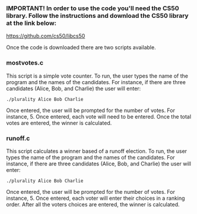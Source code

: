 ### IMPORTANT! In order to use the code you'll need the CS50 library. Follow the instructions and download the CS50 library at the link below:

https://github.com/cs50/libcs50

Once the code is downloaded there are two scripts available.

### mostvotes.c

This script is a simple vote counter. To run, the user types the name of the program and the names of the candidates. For instance, if there are three candidates (Alice, Bob, and Charlie) the user will enter:

`./plurality Alice Bob Charlie`

Once entered, the user will be prompted for the number of votes. For instance, 5. Once entered, each vote will need to be entered. Once the total votes are entered, the winner is calculated.

### runoff.c

This script calculates a winner based of a runoff election. To run, the user types the name of the program and the names of the candidates. For instance, if there are three candidates (Alice, Bob, and Charlie) the user will enter:

`./plurality Alice Bob Charlie`

Once entered, the user will be prompted for the number of votes. For instance, 5. Once entered, each voter will enter their choices in a ranking order. After all the voters choices are entered, the winner is calculated.
